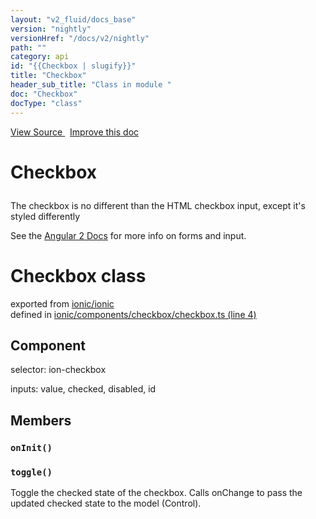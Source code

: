 ```yaml
---
layout: "v2_fluid/docs_base"
version: "nightly"
versionHref: "/docs/v2/nightly"
path: ""
category: api
id: "{{Checkbox | slugify}}"
title: "Checkbox"
header_sub_title: "Class in module "
doc: "Checkbox"
docType: "class"
---
```



<div class="improve-docs">
  <a href='http://github.com/driftyco/ionic2/tree/master/ionic/components/checkbox/checkbox.ts#L3'>
    View Source
  </a>
  &nbsp;
  <a href='http://github.com/driftyco/ionic2/edit/master/ionic/components/checkbox/checkbox.ts#L3'>
    Improve this doc
  </a>
</div>




<h1 class="api-title">

  Checkbox



</h1>





<p>The checkbox is no different than the HTML checkbox input, except it&#39;s styled differently</p>
<p>See the <a href="https://angular.io/docs/js/latest/api/core/Form-interface.html">Angular 2 Docs</a> for more info on forms and input.</p>


<h1 class="class export">Checkbox <span class="type">class</span></h1>
<p class="module">exported from <a href='undefined'>ionic/ionic</a><br/>
defined in <a href="https://github.com/driftyco/ionic2/tree/master/ionic/components/checkbox/checkbox.ts#L4-L121">ionic/components/checkbox/checkbox.ts (line 4)</a>
</p>
<h2>Component</h2>
  <span>selector: ion-checkbox</span>

  <span>inputs: value, checked, disabled, id</span>


<h2>Members</h2>

<div id="onInit"></div>
<h3>
  <code>onInit()</code>

</h3>












<div id="toggle"></div>
<h3>
  <code>toggle()</code>

</h3>

Toggle the checked state of the checkbox. Calls onChange to pass the
updated checked state to the model (Control).











